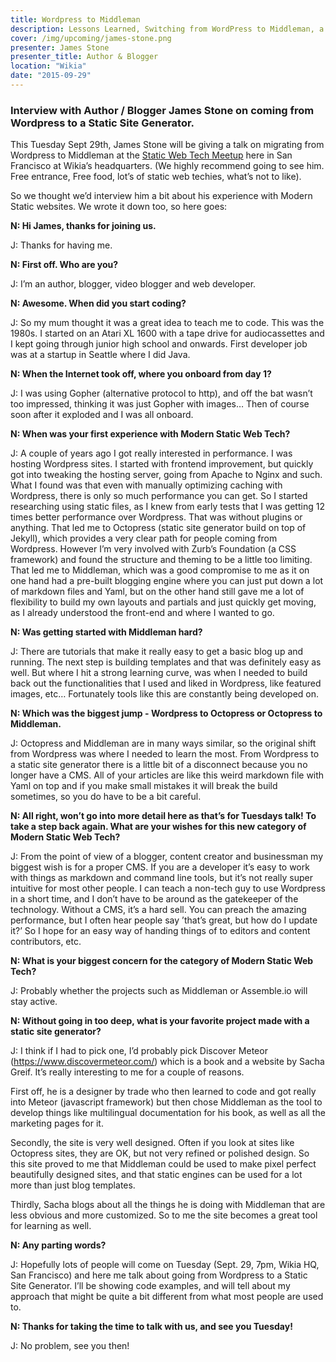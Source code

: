 ```yaml
---
title: Wordpress to Middleman
description: Lessons Learned, Switching from WordPress to Middleman, a Static Site Generator
cover: /img/upcoming/james-stone.png
presenter: James Stone
presenter_title: Author & Blogger
location: "Wikia"
date: "2015-09-29"
---
```


### Interview with Author / Blogger James Stone on coming from Wordpress to a Static Site Generator.

This Tuesday Sept 29th, James Stone will be giving a talk on migrating from Wordpress to Middleman at the [Static Web Tech Meetup](http://www.meetup.com/sf-static-web-tech/events/225453139/) here in San Francisco at Wikia’s headquarters. (We highly recommend going to see him. Free entrance, Free food, lot’s of static web techies, what’s not to like).

So we thought we’d interview him a bit about his experience with Modern Static websites. We wrote it down too, so here goes:

__N: Hi James, thanks for joining us.__

J: Thanks for having me.

__N: First off. Who are you?__

J: I’m an author, blogger, video blogger and web developer.

__N: Awesome. When did you start coding?__

J: So my mum thought it was a great idea to teach me to code. This was the 1980s. I started on an Atari XL 1600 with a tape drive for audiocassettes and I kept going through junior high school and onwards. First developer job was at a startup in Seattle where I did Java.

__N: When the Internet took off, where you onboard from day 1?__

J: I was using Gopher (alternative protocol to http), and off the bat wasn’t too impressed, thinking it was just Gopher with images… Then of course soon after it exploded and I was all onboard.

__N: When was your first experience with Modern Static Web Tech?__

J: A couple of years ago I got really interested in performance. I was hosting Wordpress sites. I started with frontend improvement, but quickly got into tweaking the hosting server, going from Apache to Nginx and such. What I found was that even with manually optimizing caching with Wordpress, there is only so much performance you can get. So I started researching using static files, as I knew from early tests that I was getting 12 times better performance over Wordpress. That was without plugins or anything.
That led me to Octopress (static site generator build on top of Jekyll), which provides a very clear path for people coming from Wordpress.
However I’m very involved with Zurb’s Foundation (a CSS framework) and found the structure and theming to be a little too limiting.
That led me to Middleman, which was a good compromise to me as it on one hand had a pre-built blogging engine where you can just put down a lot of markdown files and Yaml, but on the other hand still gave me a lot of flexibility to build my own layouts and partials and just quickly get moving, as I already understood the front-end and where I wanted to go.

__N: Was getting started with Middleman hard?__

J: There are tutorials that make it really easy to get a basic blog up and running.
The next step is building templates and that was definitely easy as well.
But where I hit a strong learning curve, was when I needed to build back out the functionalities that I used and liked in Wordpress, like featured images, etc…
Fortunately tools like this are constantly being developed on.

__N: Which was the biggest jump - Wordpress to Octopress or Octopress to Middleman.__

J: Octopress and Middleman are in many ways similar, so the original shift from Wordpress was where I needed to learn the most.
From Wordpress to a static site generator there is a little bit of a disconnect because you no longer have a CMS.
All of your articles are like this weird markdown file with Yaml on top and if you make small mistakes it will break the build sometimes, so you do have to be a bit careful.

__N: All right, won’t go into more detail here as that’s for Tuesdays talk!
To take a step back again. What are your wishes for this new category of Modern Static Web Tech?__

J: From the point of view of a blogger, content creator and businessman my biggest wish is for a proper CMS. If you are a developer it’s easy to work with things as markdown and command line tools, but it’s not really super intuitive for most other people.
I can teach a non-tech guy to use Wordpress in a short time, and I don’t have to be around as the gatekeeper of the technology.
Without a CMS, it’s a hard sell. You can preach the amazing performance, but I often hear people say ’that’s great, but how do I update it?’
So I hope for an easy way of handing things of to editors and content contributors, etc.

__N: What is your biggest concern for the category of Modern Static Web Tech?__

J: Probably whether the projects such as Middleman or Assemble.io will stay active.

__N: Without going in too deep, what is your favorite project made with a static site generator?__

J: I think if I had to pick one, I’d probably pick Discover Meteor (https://www.discovermeteor.com/) which is a book and a website by Sacha Greif. It’s really interesting to me for a couple of reasons.

First off, he is a designer by trade who then learned to code and got really into Meteor (javascript framework) but then chose Middleman as the tool to develop things like multilingual documentation for his book, as well as all the marketing pages for it.

Secondly, the site is very well designed. Often if you look at sites like Octopress sites, they are OK, but not very refined or polished design. So this site proved to me that Middleman could be used to make pixel perfect beautifully designed sites, and that static engines can be used for a lot more than just blog templates.

Thirdly, Sacha blogs about all the things he is doing with Middleman that are less obvious and more customized. So to me the site becomes a great tool for learning as well.

__N: Any parting words?__

J: Hopefully lots of people will come on Tuesday (Sept. 29, 7pm, Wikia HQ, San Francisco) and here me talk about going from Wordpress to a Static Site Generator. I’ll be showing code examples, and will tell about my approach that might be quite a bit different from what most people are used to.

__N: Thanks for taking the time to talk with us, and see you Tuesday!__

J: No problem, see you then!

